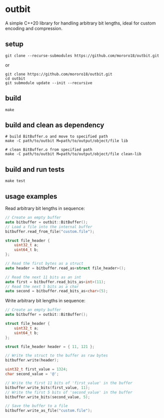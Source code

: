 # outbit

A simple C++20 library for handling arbitrary bit lengths, ideal for custom encoding and compression.

## setup
```
git clone --recurse-submodules https://github.com/mororo18/outbit.git
```
or
```
git clone https://github.com/mororo18/outbit.git
cd outbit
git submodule update --init --recursive
```

## build

```
make
```

## build and clean as dependency

```
# build BitBuffer.o and move to specified path
make -C path/to/outbit M=path/to/output/object/file lib

# clean BitBuffer.o from specified path
make -C path/to/outbit M=path/to/output/object/file clean-lib
```

## build and run tests

```
make test
```

## usage examples

Read arbitrary bit lengths in sequence:
```cpp
// Create an empty buffer
auto bitbuffer = outbit::BitBuffer();
// Load a file into the internal buffer
bitbuffer.read_from_file("custom.file");

struct file_header {
    uint32_t a;
    uint64_t b;
};

// Read the first bytes as a struct
auto header = bitbuffer.read_as<struct file_header>();

// Read the next 11 bits as an int
auto first = bitbuffer.read_bits_as<int>(11);
// Read the next 5 bits as a char
auto second = bitbuffer.read_bits_as<char>(5);
```

Write arbitrary bit lengths in sequence:

```cpp
// Create an empty buffer
auto bitbuffer = outbit::BitBuffer();

struct file_header {
    uint32_t a;
    uint64_t b;
};

struct file_header header = { 11, 121 }; 

// Write the struct to the buffer as raw bytes
bitbuffer.write(header);

uint32_t first_value = 1324;
char second_value = '@';

// Write the first 11 bits of 'first_value' in the buffer
bitbuffer.write_bits(first_value, 11);
// Write the first 5 bits of 'second_value' in the buffer
bitbuffer.write_bits(second_value, 5);

// Save the buffer to a file
bitbuffer.write_as_file("custom.file");
```
